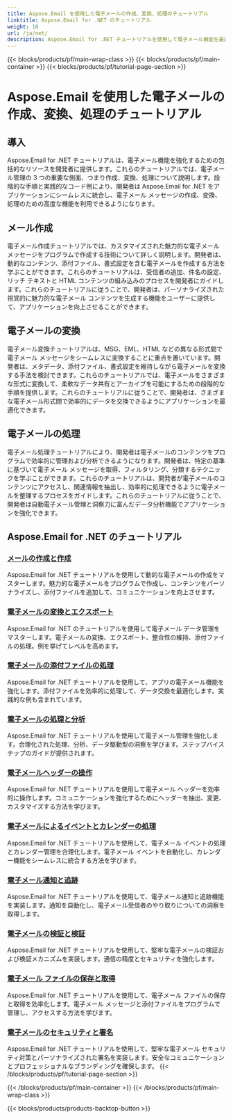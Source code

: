 ```yaml
---
title: Aspose.Email を使用した電子メールの作成、変換、処理のチュートリアル
linktitle: Aspose.Email for .NET のチュートリアル
weight: 10
url: /ja/net/
description: Aspose.Email for .NET チュートリアルを使用して電子メール機能を最適化します。高度な電子メール管理のための構成、変換、処理について学びます。
---
```


{{< blocks/products/pf/main-wrap-class >}}
{{< blocks/products/pf/main-container >}}
{{< blocks/products/pf/tutorial-page-section >}}

# Aspose.Email を使用した電子メールの作成、変換、処理のチュートリアル


## 導入

Aspose.Email for .NET チュートリアルは、電子メール機能を強化するための包括的なリソースを開発者に提供します。これらのチュートリアルでは、電子メール管理の 3 つの重要な側面、つまり作成、変換、処理について説明します。段階的な手順と実践的なコード例により、開発者は Aspose.Email for .NET をアプリケーションにシームレスに統合し、電子メール メッセージの作成、変換、処理のための高度な機能を利用できるようになります。

## メール作成

電子メール作成チュートリアルでは、カスタマイズされた魅力的な電子メール メッセージをプログラムで作成する技術について詳しく説明します。開発者は、動的なコンテンツ、添付ファイル、書式設定を含む電子メールを作成する方法を学ぶことができます。これらのチュートリアルは、受信者の追加、件名の設定、リッチ テキストと HTML コンテンツの組み込みのプロセスを開発者にガイドします。これらのチュートリアルに従うことで、開発者は、パーソナライズされた視覚的に魅力的な電子メール コンテンツを生成する機能をユーザーに提供して、アプリケーションを向上させることができます。

## 電子メールの変換

電子メール変換チュートリアルは、MSG、EML、HTML などの異なる形式間で電子メール メッセージをシームレスに変換することに重点を置いています。開発者は、メタデータ、添付ファイル、書式設定を維持しながら電子メールを変換する手法を検討できます。これらのチュートリアルでは、電子メールをさまざまな形式に変換して、柔軟なデータ共有とアーカイブを可能にするための段階的な手順を提供します。これらのチュートリアルに従うことで、開発者は、さまざまな電子メール形式間で効率的にデータを交換できるようにアプリケーションを最適化できます。

## 電子メールの処理

電子メール処理チュートリアルにより、開発者は電子メールのコンテンツをプログラムで効率的に管理および分析できるようになります。開発者は、特定の基準に基づいて電子メール メッセージを取得、フィルタリング、分類するテクニックを学ぶことができます。これらのチュートリアルは、開発者が電子メールのコンテンツにアクセスし、関連情報を抽出し、効率的に処理できるように電子メールを整理するプロセスをガイドします。これらのチュートリアルに従うことで、開発者は自動電子メール管理と洞察力に富んだデータ分析機能でアプリケーションを強化できます。

## Aspose.Email for .NET のチュートリアル
### [メールの作成と作成](./email-composition-and-creation/)
Aspose.Email for .NET チュートリアルを使用して動的な電子メールの作成をマスターします。魅力的な電子メールをプログラムで作成し、コンテンツをパーソナライズし、添付ファイルを追加して、コミュニケーションを向上させます。
### [電子メールの変換とエクスポート](./email-conversion-and-export/)
Aspose.Email for .NET のチュートリアルを使用して電子メール データ管理をマスターします。電子メールの変換、エクスポート、整合性の維持、添付ファイルの処理。例を挙げてレベルを高めます。
### [電子メールの添付ファイルの処理](./email-attachment-handling/)
Aspose.Email for .NET チュートリアルを使用して、アプリの電子メール機能を強化します。添付ファイルを効率的に処理して、データ交換を最適化します。実践的な例も含まれています。
### [電子メールの処理と分析](./email-processing-and-analysis/)
Aspose.Email for .NET チュートリアルを使用して電子メール管理を強化します。合理化された処理、分析、データ駆動型の洞察を学びます。ステップバイステップのガイドが提供されます。
### [電子メールヘッダーの操作](./email-header-manipulation/)
Aspose.Email for .NET チュートリアルを使用して電子メール ヘッダーを効率的に操作します。コミュニケーションを強化するためにヘッダーを抽出、変更、カスタマイズする方法を学びます。
### [電子メールによるイベントとカレンダーの処理](./email-event-and-calendar-handling/)
Aspose.Email for .NET チュートリアルを使用して、電子メール イベントの処理とカレンダー管理を合理化します。電子メール イベントを自動化し、カレンダー機能をシームレスに統合する方法を学びます。
### [電子メール通知と追跡](./email-notification-and-tracking/)
Aspose.Email for .NET チュートリアルを使用して、電子メール通知と追跡機能を実装します。通知を自動化し、電子メール受信者のやり取りについての洞察を取得します。
### [電子メールの検証と検証](./email-validation-and-verification/)
Aspose.Email for .NET チュートリアルを使用して、堅牢な電子メールの検証および検証メカニズムを実装します。通信の精度とセキュリティを強化します。
### [電子メール ファイルの保存と取得](./email-file-storage-and-retrieval/)
Aspose.Email for .NET チュートリアルを使用して、電子メール ファイルの保存と取得を効率化します。電子メール メッセージと添付ファイルをプログラムで管理し、アクセスする方法を学びます。
### [電子メールのセキュリティと署名](./email-security-and-signatures/)
Aspose.Email for .NET チュートリアルを使用して、堅牢な電子メール セキュリティ対策とパーソナライズされた署名を実装します。安全なコミュニケーションとプロフェッショナルなブランディングを確保します。
{{< /blocks/products/pf/tutorial-page-section >}}

{{< /blocks/products/pf/main-container >}}
{{< /blocks/products/pf/main-wrap-class >}}

{{< blocks/products/products-backtop-button >}}

